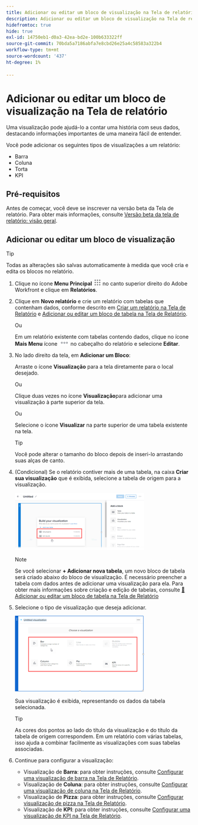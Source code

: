 ```yaml
---
title: Adicionar ou editar um bloco de visualização na Tela de relatório
description: Adicionar ou editar um bloco de visualização na Tela de relatório
hidefromtoc: true
hide: true
exl-id: 14750eb1-d0a3-42ea-bd2e-100b633322ff
source-git-commit: 70bda5a7186abfa7e8cbd26e25a4c58583a322b4
workflow-type: tm+mt
source-wordcount: '437'
ht-degree: 1%

---
```


# Adicionar ou editar um bloco de visualização na Tela de relatório

Uma visualização pode ajudá-lo a contar uma história com seus dados, destacando informações importantes de uma maneira fácil de entender.

Você pode adicionar os seguintes tipos de visualizações a um relatório:

* Barra
* Coluna
* Torta
* KPI

## Pré-requisitos

Antes de começar, você deve se inscrever na versão beta da Tela de relatório. Para obter mais informações, consulte [Versão beta da tela de relatório: visão geral](/help/quicksilver/product-announcements/betas/canvas-dashboards-beta/reporting-canvas-beta-overview.md).

## Adicionar ou editar um bloco de visualização

>[!TIP]
>
>Todas as alterações são salvas automaticamente à medida que você cria e edita os blocos no relatório.

1. Clique no ícone **Menu Principal** ![Ícone do Menu Principal](assets/main-menu-icon.png) no canto superior direito do Adobe Workfront e clique em **Relatórios**.
1. Clique em **Novo relatório** e crie um relatório com tabelas que contenham dados, conforme descrito em [Criar um relatório na Tela de Relatório](../../../reports-and-dashboards/reporting-canvas/manage-reports/build-report.md) e [Adicionar ou editar um bloco de tabela na Tela de Relatório](../../../reports-and-dashboards/reporting-canvas/table-blocks/add-or-edit-report-table.md).

   Ou

   Em um relatório existente com tabelas contendo dados, clique no ícone **Mais Menu** ícone ![Mais ícone](assets/more-icon.png) no cabeçalho do relatório e selecione **Editar**.

1. No lado direito da tela, em **Adicionar um Bloco**:

   Arraste o ícone **Visualização** **&#x200B;**&#x200B;para a tela diretamente para o local desejado.

   Ou

   Clique duas vezes no ícone **Visualização** **&#x200B;**&#x200B;para adicionar uma visualização à parte superior da tela.

   Ou

   Selecione o ícone **Visualizar** **&#x200B;**&#x200B;na parte superior de uma tabela existente na tela.

   >[!TIP]
   >
   >Você pode alterar o tamanho do bloco depois de inseri-lo arrastando suas alças de canto.

1. (Condicional) Se o relatório contiver mais de uma tabela, na caixa **Criar sua visualização** que é exibida, selecione a tabela de origem para a visualização.

   ![Selecionar tabela na visualização](assets/select-table-on-vis-350x155.png)

   >[!NOTE]
   >
   >Se você selecionar **+ Adicionar nova tabela**, um novo bloco de tabela será criado abaixo do bloco de visualização. É necessário preencher a tabela com dados antes de adicionar uma visualização para ela. Para obter mais informações sobre criação e edição de tabelas, consulte [&#128279;](../../../reports-and-dashboards/reporting-canvas/table-blocks/add-or-edit-report-table.md) [Adicionar ou editar um bloco de tabela na Tela de Relatório](../../../reports-and-dashboards/reporting-canvas/table-blocks/add-or-edit-report-table.md)

1. Selecione o tipo de visualização que deseja adicionar.

   ![Selecionar tipo de visualização](assets/select-vis-type-350x205.png)

   Sua visualização é exibida, representando os dados da tabela selecionada.

   >[!TIP]
   >
   >As cores dos pontos ao lado do título da visualização e do título da tabela de origem correspondem. Em um relatório com várias tabelas, isso ajuda a combinar facilmente as visualizações com suas tabelas associadas.

1. Continue para configurar a visualização:

   * Visualização de **Barra**: para obter instruções, consulte [Configurar uma visualização de barra na Tela de Relatório](../../../reports-and-dashboards/reporting-canvas/visualization-blocks/configure-bar-visualization.md#bar).
   * Visualização de **Coluna**: para obter instruções, consulte [Configurar uma visualização de coluna na Tela de Relatório](../../../reports-and-dashboards/reporting-canvas/visualization-blocks/configure-column-visualization.md).
   * Visualização de **Pizza**: para obter instruções, consulte [Configurar visualização de pizza na Tela de Relatório](../../../reports-and-dashboards/reporting-canvas/visualization-blocks/configure-pie-visualization.md).
   * Visualização de **KPI**: para obter instruções, consulte [Configurar uma visualização de KPI na Tela de Relatório](../../../reports-and-dashboards/reporting-canvas/visualization-blocks/configure-kpi-visualization.md).
